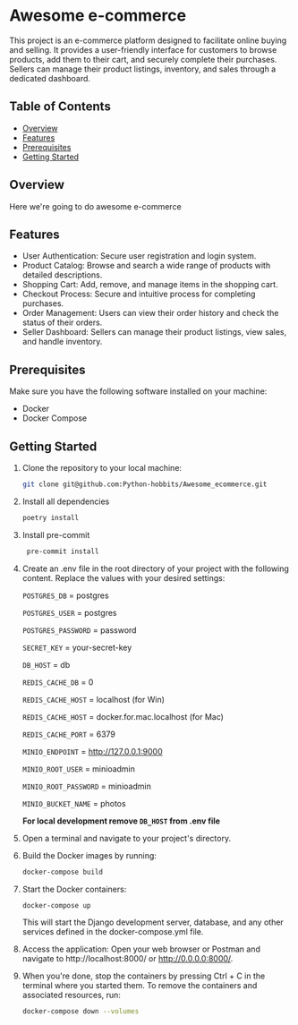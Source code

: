 # Awesome e-commerce

This project is an e-commerce platform designed to facilitate online buying and selling. It provides a user-friendly interface for customers to browse products, add them to their cart, and securely complete their purchases. Sellers can manage their product listings, inventory, and sales through a dedicated dashboard.

## Table of Contents

- [Overview](#overview)
- [Features](#features)
- [Prerequisites](#prerequisites)
- [Getting Started](#getting-started)

## Overview

Here we're going to do awesome e-commerce

## Features

- User Authentication: Secure user registration and login system.
- Product Catalog: Browse and search a wide range of products with detailed descriptions.
- Shopping Cart: Add, remove, and manage items in the shopping cart.
- Checkout Process: Secure and intuitive process for completing purchases.
- Order Management: Users can view their order history and check the status of their orders.
- Seller Dashboard: Sellers can manage their product listings, view sales, and handle inventory.

## Prerequisites

Make sure you have the following software installed on your machine:

- Docker
- Docker Compose

## Getting Started

1. Clone the repository to your local machine:
    ```bash
    git clone git@github.com:Python-hobbits/Awesome_ecommerce.git
    ```
2. Install all dependencies
    ```bash
    poetry install
    ```
3. Install pre-commit
   ```bash
    pre-commit install
    ```
4. Create an .env file in the root directory of your project with the following content. Replace the values with your desired settings:

   `POSTGRES_DB` = postgres

   `POSTGRES_USER` = postgres

   `POSTGRES_PASSWORD` = password

   `SECRET_KEY` = your-secret-key

   `DB_HOST` = db

   `REDIS_CACHE_DB` = 0

   `REDIS_CACHE_HOST` = localhost (for Win)

   `REDIS_CACHE_HOST` = docker.for.mac.localhost (for Mac)

   `REDIS_CACHE_PORT` = 6379

   `MINIO_ENDPOINT` = http://127.0.0.1:9000

   `MINIO_ROOT_USER` = minioadmin

   `MINIO_ROOT_PASSWORD` = minioadmin

   `MINIO_BUCKET_NAME` = photos

   **For local development remove `DB_HOST` from .env file**

5. Open a terminal and navigate to your project's directory.

6. Build the Docker images by running:
    ```bash
    docker-compose build
    ```

7. Start the Docker containers:
    ```bash
    docker-compose up
    ```
   This will start the Django development server, database, and any other services defined in the docker-compose.yml file.

8. Access the application:
Open your web browser or Postman and navigate to http://localhost:8000/ or http://0.0.0.0:8000/.

9. When you're done, stop the containers by pressing Ctrl + C in the terminal where you started them. To remove the containers and associated resources, run:
    ```bash
    docker-compose down --volumes
    ```
